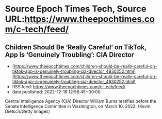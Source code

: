 # Source Epoch Times Tech, Source URL:https://www.theepochtimes.com/c-tech/feed/

## Children Should Be ‘Really Careful’ on TikTok, App Is ‘Genuinely Troubling’: CIA Director
 - [https://www.theepochtimes.com/children-should-be-really-careful-on-tiktok-app-is-genuinely-troubling-cia-director_4930252.html](https://www.theepochtimes.com/children-should-be-really-careful-on-tiktok-app-is-genuinely-troubling-cia-director_4930252.html)
 - RSS feed: https://www.theepochtimes.com/c-tech/feed/
 - date published: 2022-12-18 12:56:45+00:00

Central Intelligence Agency (CIA) Director William Burns testifies before the Senate Intelligence Committee in Washington, on March 10, 2022. (Kevin Dietsch/Getty Images)

